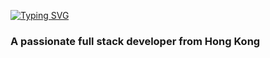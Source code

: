 
[![Typing SVG](https://readme-typing-svg.demolab.com?font=Public+Sans&weight=700&size=30&pause=1000&color=0FA2F7&background=7F71FF00&random=false&width=435&lines=I'm+Jacky)](https://git.io/typing-svg)

<h3 align="left">A passionate full stack developer from Hong Kong</h3>


